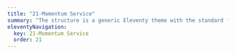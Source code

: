 ```yaml
---
title: "21-Momentum Service"
summary: "The structure is a generic Eleventy theme with the standard folder and file names."
eleventyNavigation:
  key: 21-Momentum Service
  order: 21
---
```

